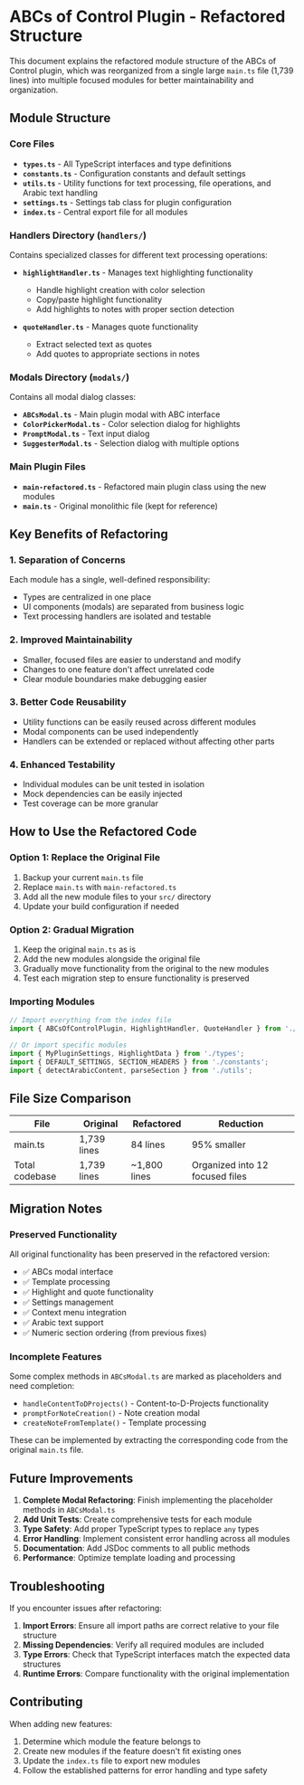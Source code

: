 # ABCs of Control Plugin - Refactored Structure

This document explains the refactored module structure of the ABCs of Control plugin, which was reorganized from a single large `main.ts` file (1,739 lines) into multiple focused modules for better maintainability and organization.

## Module Structure

### Core Files

- **`types.ts`** - All TypeScript interfaces and type definitions
- **`constants.ts`** - Configuration constants and default settings
- **`utils.ts`** - Utility functions for text processing, file operations, and Arabic text handling
- **`settings.ts`** - Settings tab class for plugin configuration
- **`index.ts`** - Central export file for all modules

### Handlers Directory (`handlers/`)

Contains specialized classes for different text processing operations:

- **`highlightHandler.ts`** - Manages text highlighting functionality
  - Handle highlight creation with color selection
  - Copy/paste highlight functionality
  - Add highlights to notes with proper section detection

- **`quoteHandler.ts`** - Manages quote functionality
  - Extract selected text as quotes
  - Add quotes to appropriate sections in notes

### Modals Directory (`modals/`)

Contains all modal dialog classes:

- **`ABCsModal.ts`** - Main plugin modal with ABC interface
- **`ColorPickerModal.ts`** - Color selection dialog for highlights
- **`PromptModal.ts`** - Text input dialog
- **`SuggesterModal.ts`** - Selection dialog with multiple options

### Main Plugin Files

- **`main-refactored.ts`** - Refactored main plugin class using the new modules
- **`main.ts`** - Original monolithic file (kept for reference)

## Key Benefits of Refactoring

### 1. **Separation of Concerns**
Each module has a single, well-defined responsibility:
- Types are centralized in one place
- UI components (modals) are separated from business logic
- Text processing handlers are isolated and testable

### 2. **Improved Maintainability**
- Smaller, focused files are easier to understand and modify
- Changes to one feature don't affect unrelated code
- Clear module boundaries make debugging easier

### 3. **Better Code Reusability**
- Utility functions can be easily reused across different modules
- Modal components can be used independently
- Handlers can be extended or replaced without affecting other parts

### 4. **Enhanced Testability**
- Individual modules can be unit tested in isolation
- Mock dependencies can be easily injected
- Test coverage can be more granular

## How to Use the Refactored Code

### Option 1: Replace the Original File
1. Backup your current `main.ts` file
2. Replace `main.ts` with `main-refactored.ts`
3. Add all the new module files to your `src/` directory
4. Update your build configuration if needed

### Option 2: Gradual Migration
1. Keep the original `main.ts` as is
2. Add the new modules alongside the original file
3. Gradually move functionality from the original to the new modules
4. Test each migration step to ensure functionality is preserved

### Importing Modules

```typescript
// Import everything from the index file
import { ABCsOfControlPlugin, HighlightHandler, QuoteHandler } from './index';

// Or import specific modules
import { MyPluginSettings, HighlightData } from './types';
import { DEFAULT_SETTINGS, SECTION_HEADERS } from './constants';
import { detectArabicContent, parseSection } from './utils';
```

## File Size Comparison

| File | Original | Refactored | Reduction |
|------|----------|------------|-----------|
| main.ts | 1,739 lines | 84 lines | 95% smaller |
| Total codebase | 1,739 lines | ~1,800 lines | Organized into 12 focused files |

## Migration Notes

### Preserved Functionality
All original functionality has been preserved in the refactored version:
- ✅ ABCs modal interface
- ✅ Template processing
- ✅ Highlight and quote functionality
- ✅ Settings management
- ✅ Context menu integration
- ✅ Arabic text support
- ✅ Numeric section ordering (from previous fixes)

### Incomplete Features
Some complex methods in `ABCsModal.ts` are marked as placeholders and need completion:
- `handleContentToDProjects()` - Content-to-D-Projects functionality
- `promptForNoteCreation()` - Note creation modal
- `createNoteFromTemplate()` - Template processing

These can be implemented by extracting the corresponding code from the original `main.ts` file.

## Future Improvements

1. **Complete Modal Refactoring**: Finish implementing the placeholder methods in `ABCsModal.ts`
2. **Add Unit Tests**: Create comprehensive tests for each module
3. **Type Safety**: Add proper TypeScript types to replace `any` types
4. **Error Handling**: Implement consistent error handling across all modules
5. **Documentation**: Add JSDoc comments to all public methods
6. **Performance**: Optimize template loading and processing

## Troubleshooting

If you encounter issues after refactoring:

1. **Import Errors**: Ensure all import paths are correct relative to your file structure
2. **Missing Dependencies**: Verify all required modules are included
3. **Type Errors**: Check that TypeScript interfaces match the expected data structures
4. **Runtime Errors**: Compare functionality with the original implementation

## Contributing

When adding new features:
1. Determine which module the feature belongs to
2. Create new modules if the feature doesn't fit existing ones
3. Update the `index.ts` file to export new modules
4. Follow the established patterns for error handling and type safety
